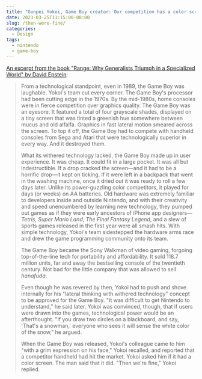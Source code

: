 ```yaml
---
title: "Gunpei Yokoi, Game Boy creator: Our competition has a color screen? 'Then we're fine'"
date: 2023-03-25T11:15:00-08:00
slug: /then-were-fine/
categories:
  - Design
tags:
  - nintendo
  - game-boy
---
```


[An excerpt from the book "Range: Why Generalists Triumph in a Specialized World" by David Epstein](https://davidepstein.com/the-range/):

> From a technological standpoint, even in 1989, the Game Boy was laughable. Yokoi's team cut every corner. The Game Boy's processor had been cutting edge in the 1970s. By the mid-1980s, home consoles were in fierce competition over graphics quality. The Game Boy was an eyesore. It featured a total of four grayscale shades, displayed on a tiny screen that was tinted a greenish hue somewhere between mucus and old alfalfa. Graphics in fast lateral motion smeared across the screen. To top it off, the Game Boy had to compete with handheld consoles from Sega and Atari that were technologically superior in every way. And it destroyed them.
>
> What its withered technology lacked, the Game Boy made up in user experience. It was cheap. It could fit in a large pocket. It was all but indestructible. If a drop cracked the screen—and it had to be a horrific drop—it kept on ticking. If it were left in a backpack that went in the washing machine, once it dried out it was ready to roll a few days later. Unlike its power-guzzling color competitors, it played for days (or weeks) on AA batteries. Old hardware was extremely familiar to developers inside and outside Nintendo, and with their creativity and speed unencumbered by learning new technology, they pumped out games as if they were early ancestors of iPhone app designers—_Tetris_, _Super Mario Land_, _The Final Fantasy Legend_, and a slew of sports games released in the first year were all smash hits. With simple technology, Yokoi's team sidestepped the hardware arms race and drew the game programming community onto its team.
>
> The Game Boy became the Sony Walkman of video gaming, forgoing top-of-the-line tech for portability and affordability. It sold 118.7 million units, far and away the bestselling console of the twentieth century. Not bad for the little company that was allowed to sell _hanafuda_.
>
> Even though he was revered by then, Yokoi had to push and shove internally for his "lateral thinking with withered technology" concept to be approved for the Game Boy. "It was difficult to get Nintendo to understand," he said later. Yokoi was convinced, though, that if users were drawn into the games, technological power would be an afterthought. "If you draw two circles on a blackboard, and say, 'That's a snowman,' everyone who sees it will sense the white color of the snow," he argued.
>
> When the Game Boy was released, Yokoi's colleague came to him "with a grim expression on his face," Yokoi recalled, and reported that a competitor handheld had hit the market. Yokoi asked him if it had a color screen. The man said that it did. "Then we're fine," Yokoi replied.